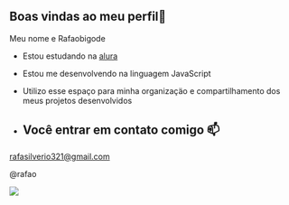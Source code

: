 ## Boas vindas ao meu perfil🖤

Meu nome e Rafaobigode

- Estou estudando na [alura](https://www.alura.com.br)
- Estou me desenvolvendo na linguagem JavaScript
- Utilizo esse espaço para minha organizaçäo e compartilhamento dos meus projetos desenvolvidos

- ## Você entrar em contato comigo 📫

 rafasilverio321@gmail.com
 
 @rafao

![]( https://media1.tenor.com/m/xLSK5ndb1sEAAAAC/sociedade-esportiva-palmeiras-palmeiras.gif)

